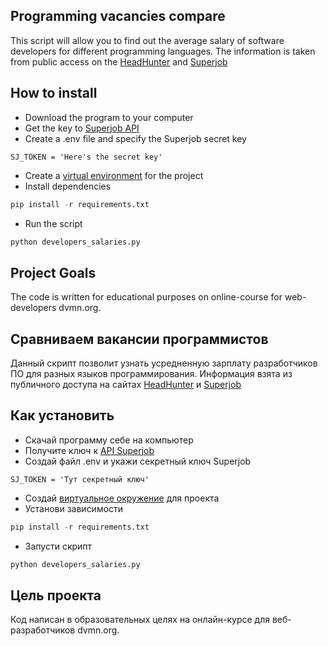 ## Programming vacancies compare

This script will allow you to find out the average salary of software developers for different programming languages.
The information is taken from public access on the [HeadHunter](http://hh.ru) and [Superjob](https:superjob.ru)

## How to install

- Download the program to your computer
- Get the key to [Superjob API](https://api.superjob.ru )
- Create a .env file and specify the Superjob secret key
```buildoutcfg
SJ_TOKEN = 'Here's the secret key'
```
- Create a [virtual environment](https://python-scripts.com/virtualenv) for the project
- Install dependencies
```python 
pip install -r requirements.txt
```
- Run the script
```python
python developers_salaries.py
````
## Project Goals

The code is written for educational purposes on online-course for web-developers dvmn.org.



## Сравниваем вакансии программистов

Данный скрипт позволит узнать усредненную зарплату разработчиков ПО для разных языков программирования.
Информация взята из публичного доступа на сайтах [HeadHunter](HH.ruhttps://hh.ru) и [Superjob](https:superjob.ru)

## Как установить

- Скачай программу себе на компьютер
- Получите ключ к [API Superjob](https://api.superjob.ru)  
- Создай файл .env и укажи секретный ключ Superjob 
```buildoutcfg
SJ_TOKEN = 'Тут секретный ключ'
```
- Создай [виртуальное окружение](https://python-scripts.com/virtualenv) для проекта
- Установи зависимости
```python
pip install -r requirements.txt
```
- Запусти скрипт
```python
python developers_salaries.py
```
## Цель проекта

Код написан в образовательных целях на онлайн-курсе для веб-разработчиков dvmn.org.
